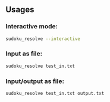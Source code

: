 ## Usages

### Interactive mode:

```bash
sudoku_resolve --interactive
```

### Input as file:

```bash
sudoku_resolve test_in.txt
```

### Input/output as file:

```bash
sudoku_resolve test_in.txt output.txt
```
